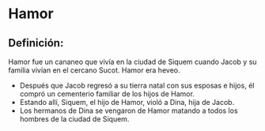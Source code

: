 # Hamor

## Definición: 

Hamor fue un  cananeo que vivía en la ciudad de Siquem cuando Jacob y su familia vivían en el cercano Sucot.  Hamor era heveo.

* Después que Jacob regresó a su tierra natal con sus esposas e hijos, él compró un cementerio familiar de los hijos de Hamor.
* Estando allí, Siquem, el hijo de Hamor, violó a Dina, hija de Jacob.
* Los hermanos de Dina se vengaron de Hamor matando a todos los hombres de la ciudad de Siquem.

